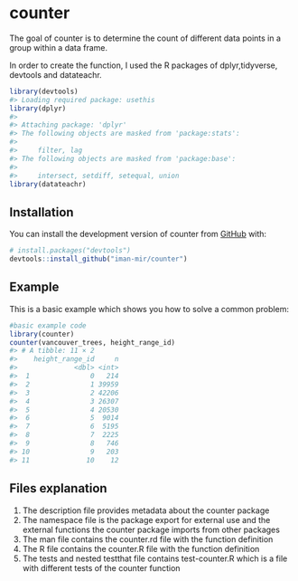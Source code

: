
<!-- README.md is generated from README.Rmd. Please edit that file -->

# counter

<!-- badges: start -->
<!-- badges: end -->

The goal of counter is to determine the count of different data points
in a group within a data frame.

In order to create the function, I used the R packages of
dplyr,tidyverse, devtools and datateachr.

``` r
library(devtools)
#> Loading required package: usethis
library(dplyr)
#> 
#> Attaching package: 'dplyr'
#> The following objects are masked from 'package:stats':
#> 
#>     filter, lag
#> The following objects are masked from 'package:base':
#> 
#>     intersect, setdiff, setequal, union
library(datateachr)
```

## Installation

You can install the development version of counter from
[GitHub](https://github.com/) with:

``` r
# install.packages("devtools")
devtools::install_github("iman-mir/counter")
```

## Example

This is a basic example which shows you how to solve a common problem:

``` r
#basic example code
library(counter)
counter(vancouver_trees, height_range_id)
#> # A tibble: 11 × 2
#>    height_range_id     n
#>              <dbl> <int>
#>  1               0   214
#>  2               1 39959
#>  3               2 42206
#>  4               3 26307
#>  5               4 20530
#>  6               5  9014
#>  7               6  5195
#>  8               7  2225
#>  9               8   746
#> 10               9   203
#> 11              10    12
```

## Files explanation

1.  The description file provides metadata about the counter package
2.  The namespace file is the package export for external use and the
    external functions the counter package imports from other packages
3.  The man file contains the counter.rd file with the function
    definition
4.  The R file contains the counter.R file with the function definition
5.  The tests and nested testthat file contains test-counter.R which is
    a file with different tests of the counter function
